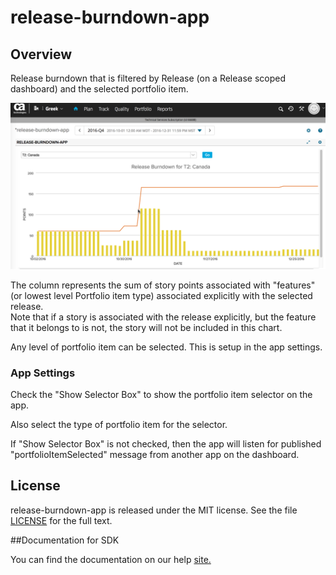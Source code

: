 release-burndown-app
=========================

## Overview
Release burndown that is filtered by Release (on a Release scoped dashboard) and the selected portfolio item. 

![ScreenShot](/images/release-burndown-app.png)

 The column represents the sum of story points associated with "features" (or lowest level Portfolio item type) associated explicitly with the selected release.  
 Note that if a story is associated with the release explicitly, but the feature that it belongs to is not, the story will not be included in this chart.  
 
 Any level of portfolio item can be selected.  This is setup in the app settings.  
 
### App Settings
 Check the "Show Selector Box" to show the portfolio item selector on the app.
 
 Also select the type of portfolio item for the selector.
 
 If "Show Selector Box" is not checked, then the app will listen for published "portfolioItemSelected" message from another app on the dashboard.  

## License

release-burndown-app is released under the MIT license.  See the file [LICENSE](./LICENSE) for the full text.

##Documentation for SDK

You can find the documentation on our help [site.](https://help.rallydev.com/apps/2.1/doc/)
